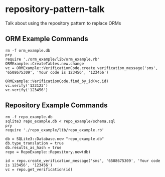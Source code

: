 repository-pattern-talk
=======================

Talk about using the repository pattern to replace ORMs

## ORM Example Commands
```
rm -f orm_example.db
pry
require './orm_example/lib/orm_example.rb'
ORMExample::CreateTables.new.change
vc = ORMExample::VerificationCode.create_verification_message('sms', '6508675309', 'Your code is 123456', '123456')

ORMExample::VerificationCode.find_by_id(vc.id)
vc.verify('123123')
vc.verify('123456')
```

## Repository Example Commands
```
rm -f repo_example.db
sqlite3 repo_example.db < repo_example/schema.sql
pry
require './repo_example/lib/repo_example.rb'

db = SQLite3::Database.new "repo_example.db"
db.type_translation = true
db.results_as_hash = true
repo = RepoExample::Repository.new(db)

id = repo.create_verification_message('sms', '6508675309', 'Your code is 123456', '123456')
vc = repo.get_verification(id)
```
